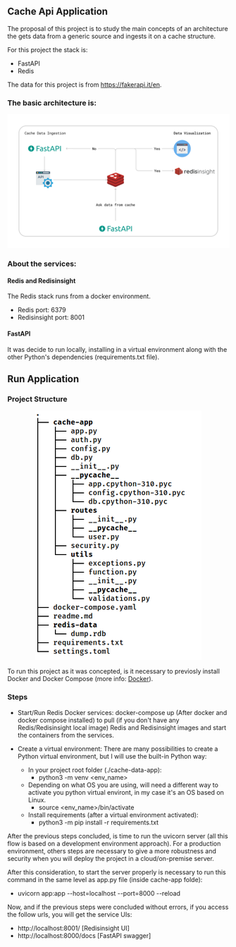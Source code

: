 ## Cache Api Application

The proposal of this project is to study the main concepts of an architecture the gets data from a generic source and ingests it on a cache structure.

For this project the stack is:
- FastAPI
- Redis

The data for this project is from https://fakerapi.it/en.

### The basic architecture is:

![Project architecture](https://github.com/bereoff/cache-api-application/blob/main/Cache-Api-App-Architecture.png)

### About the services:

#### Redis and Redisinsight 

The Redis stack runs from a docker environment.

- Redis port: 6379
- Redisinsight port: 8001

#### FastAPI

It was decide to run locally, installing in a virtual environment along with the other Python's dependencies (requirements.txt file).

## Run Application

### Project Structure

<p align="center">
  <img src="https://github.com/bereoff/cache-api-application/blob/main/project_directory_structure.png" />
</p>


To run this project as it was concepted, is it necessary to previosly install Docker and Docker Compose (more info: [Docker](https://docs.docker.com/engine/install/)).

### Steps
* Start/Run Redis Docker services: docker-compose up (After docker and docker compose installed) to pull (if you don't have any Redis/Redisinsight local image) Redis and Redisinsight images and start the containers from the services.
  
* Create a virtual environment: There are many possibilities to create a Python virtual environment, but I will use the built-in Python way:
  - In your project root folder (./cache-data-app):
    - python3 -m venv <env_name>
  - Depending on what OS you are using, will need a different way to activate you python virtual environt, in my case it's an OS  based on Linux.
    - source <env_name>/bin/activate
  - Install requirements (after a virtual environment activated):
    - python3 -m pip install -r requirements.txt

After the previous steps concluded, is time to run the uvicorn server (all this flow is based on a development environment approach). For a production environment, others steps are necessary to give a more robustness and security when you will deploy the project in a cloud/on-premise server.

After this consideration, to start the server properly is necessary to run this command in the same level as app.py file (inside cache-app folde):
- uvicorn app:app --host=localhost --port=8000 --reload

Now, and if the previous steps were concluded without errors, if you access the follow urls, you will get the service UIs:
- http://localhost:8001/ [Redisinsight UI]
- http://localhost:8000/docs [FastAPI swagger]












